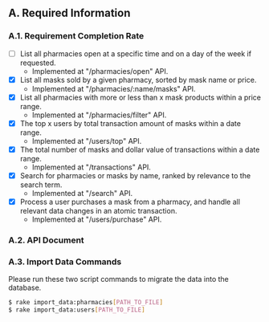 ## A. Required Information
### A.1. Requirement Completion Rate
- [ ] List all pharmacies open at a specific time and on a day of the week if requested.
  - Implemented at "/pharmacies/open" API.
- [x] List all masks sold by a given pharmacy, sorted by mask name or price.
  - Implemented at "/pharmacies/:name/masks" API.
- [x] List all pharmacies with more or less than x mask products within a price range.
  - Implemented at "/pharmacies/filter" API.
- [x] The top x users by total transaction amount of masks within a date range.
  - Implemented at "/users/top" API.
- [x] The total number of masks and dollar value of transactions within a date range.
  - Implemented at "/transactions" API.
- [x] Search for pharmacies or masks by name, ranked by relevance to the search term.
  - Implemented at "/search" API.
- [x] Process a user purchases a mask from a pharmacy, and handle all relevant data changes in an atomic transaction.
  - Implemented at "/users/purchase" API.
### A.2. API Document

### A.3. Import Data Commands
Please run these two script commands to migrate the data into the database.

```bash
$ rake import_data:pharmacies[PATH_TO_FILE]
$ rake import_data:users[PATH_TO_FILE]
```
